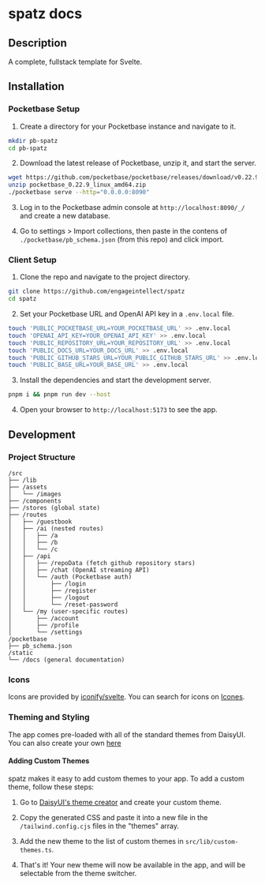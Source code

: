# spatz docs

## Description

A complete, fullstack template for Svelte.

## Installation

### Pocketbase Setup

1. Create a directory for your Pocketbase instance and navigate to it.

```bash
mkdir pb-spatz
cd pb-spatz
```

2. Download the latest release of Pocketbase, unzip it, and start the server.

```bash
wget https://github.com/pocketbase/pocketbase/releases/download/v0.22.9/pocketbase_0.22.9_linux_amd64.zip
unzip pocketbase_0.22.9_linux_amd64.zip
./pocketbase serve --http="0.0.0.0:8090"
```

3. Log in to the Pocketbase admin console at `http://localhost:8090/_/` and create a new database.

4. Go to settings > Import collections, then paste in the contens of `./pocketbase/pb_schema.json` (from this repo) and click import.

### Client Setup

1. Clone the repo and navigate to the project directory.

```bash
git clone https://github.com/engageintellect/spatz
cd spatz
```

2. Set your Pocketbase URL and OpenAI API key in a `.env.local` file.

```bash
touch 'PUBLIC_POCKETBASE_URL=YOUR_POCKETBASE_URL' >> .env.local
touch 'OPENAI_API_KEY=YOUR_OPENAI_API_KEY' >> .env.local
touch 'PUBLIC_REPOSITORY_URL=YOUR_REPOSITORY_URL' >> .env.local
touch 'PUBLIC_DOCS_URL=YOUR_DOCS_URL' >> .env.local
touch 'PUBLIC_GITHUB_STARS_URL=YOUR_PUBLIC_GITHUB_STARS_URL' >> .env.local
touch 'PUBLIC_BASE_URL=YOUR_BASE_URL' >> .env.local
```

3. Install the dependencies and start the development server.

```bash
pnpm i && pnpm run dev --host
```

4. Open your browser to `http://localhost:5173` to see the app.

## Development

### Project Structure

```
/src
├── /lib
├── /assets
│   └── /images
├── /components
├── /stores (global state)
├── /routes
│   ├── /guestbook
│   ├── /ai (nested routes)
│   │   ├── /a
│   │   ├── /b
│   │   └── /c
│   ├── /api
│   │   ├── /repoData (fetch github repository stars)
│   │   ├── /chat (OpenAI streaming API)
│   │   └── /auth (Pocketbase auth)
│   │       ├── /login
│   │       ├── /register
│   │       ├── /logout
│   │       └── /reset-password
│   └── /my (user-specific routes)
│       ├── /account
│       ├── /profile
│       └── /settings
/pocketbase
├── pb_schema.json
/static
└── /docs (general documentation)

```

### Icons

Icons are provided by [iconify/svelte](https://www.npmjs.com/package/@iconify/svelte).
You can search for icons on [Icones](https://icones.js.org/collection/all).

### Theming and Styling

The app comes pre-loaded with all of the standard themes from DaisyUI. You can also create your own [here](https://daisyui.com/docs/themes/#-4)

#### Adding Custom Themes

spatz makes it easy to add custom themes to your app. To add a custom theme, follow these steps:

1. Go to [DaisyUI's theme creator](https://daisyui.com/theme-generator/) and create your custom theme.

2. Copy the generated CSS and paste it into a new file in the `/tailwind.config.cjs` files in the "themes" array.

3. Add the new theme to the list of custom themes in `src/lib/custom-themes.ts`.

4. That's it! Your new theme will now be available in the app, and will be selectable from the theme switcher.
